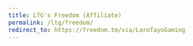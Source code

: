 ```yaml
---
title: LTG's Freedom (Affiliate)
permalink: /ltg/freedom/
redirect_to: https://freedom.tm/via/LaroTayoGaming
---
```


